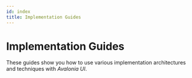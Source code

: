 ```yaml
---
id: index
title: Implementation Guides
---
```



# Implementation Guides

These guides show you how to use various implementation architectures and techniques with _Avalonia UI_.
